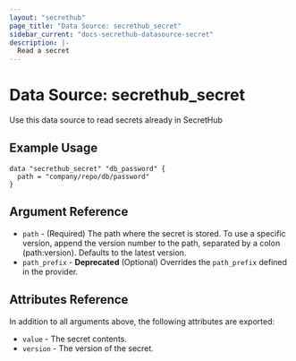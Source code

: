 ```yaml
---
layout: "secrethub"
page_title: "Data Source: secrethub_secret"
sidebar_current: "docs-secrethub-datasource-secret"
description: |-
  Read a secret
---
```


# Data Source: secrethub_secret

Use this data source to read secrets already in SecretHub

## Example Usage

```hcl
data "secrethub_secret" "db_password" {
  path = "company/repo/db/password"
}
```

## Argument Reference

* `path` - (Required) The path where the secret is stored. To use a specific version, append the version number to the path, separated by a colon (path:version). Defaults to the latest version.
* `path_prefix` - **Deprecated** (Optional) Overrides the `path_prefix` defined in the provider.

## Attributes Reference

In addition to all arguments above, the following attributes are exported:

* `value` - The secret contents.
* `version` - The version of the secret.
